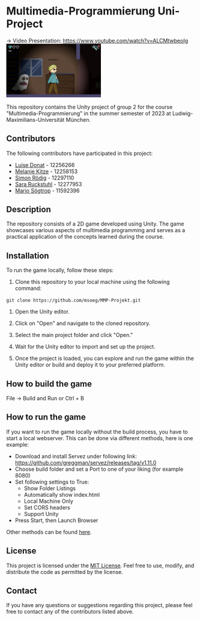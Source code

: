 # Multimedia-Programmierung Uni-Project

-> Video Presentation: https://www.youtube.com/watch?v=ALCMtwbeoIg
<img src="Snapshot.png" alt="Game Snapshot" width="50%" height="50%">

This repository contains the Unity project of group 2 for the course "Multimedia-Programmierung" in the summer semester of 2023 at Ludwig-Maximilians-Universität München.

## Contributors

The following contributors have participated in this project:

- [Luise Donat](https://github.com/luisedonat) - 12256266
- [Melanie Kitze](https://github.com/EmlMeml) - 12258153
- [Simon Rödig](https://github.com/simonroedig) - 12297110
- [Sara Ruckstuhl](https://github.com/Ruckster00) - 12277953
- [Mario Sögtrop](https://github.com/msoeg) - 11592396

## Description

The repository consists of a 2D game developed using Unity. The game showcases various aspects of multimedia programming and serves as a practical application of the concepts learned during the course.

## Installation

To run the game locally, follow these steps:

1. Clone this repository to your local machine using the following command:

```git clone https://github.com/msoeg/MMP-Projekt.git```


1. Open the Unity editor.

2. Click on "Open" and navigate to the cloned repository.

3. Select the main project folder and click "Open."

4. Wait for the Unity editor to import and set up the project.

5. Once the project is loaded, you can explore and run the game within the Unity editor or build and deploy it to your preferred platform.

## How to build the game

File -> Build and Run or Ctrl + B

## How to run the game

If you want to run the game locally without the build process, you have to start a local webserver. This can be done
via different methods, here is one example:

- Download and install Servez under following link: https://github.com/greggman/servez/releases/tag/v1.11.0
- Choose build folder and set a Port to one of your liking (for example 8080)
- Set following settings to True:
  - Show Folder Listings
  - Automatically show index.html
  - Local Machine Only
  - Set CORS headers
  - Support Unity
- Press Start, then Launch Browser

Other methods can be found [here](https://stackoverflow.com/questions/62517962/how-do-i-run-a-local-unity-webgl-file-url-build).

## License

This project is licensed under the [MIT License](LICENSE). Feel free to use, modify, and distribute the code as permitted by the license.

## Contact

If you have any questions or suggestions regarding this project, please feel free to contact any of the contributors listed above.
